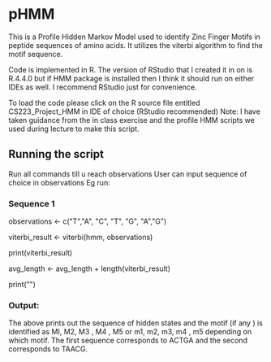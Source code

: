 # pHMM
This is a Profile Hidden Markov Model used to identify Zinc Finger Motifs in peptide sequences of amino acids. It utilizes the viterbi algorithm to find the motif sequence.

Code is implemented in R. The version of RStudio that I created it in on is R.4.4.0 but if HMM package is installed then I think it should run on either IDEs as well.
I recommend RStudio just for convenience.

To load the code please click on the R source file entitled CS223_Project_HMM in IDE of choice (RStudio recommended)
Note: I have taken guidance from the in class exercise and the profile HMM scripts we used during lecture to make this script.

## Running the script
Run all commands till u reach observations
User can input sequence of choice in observations
Eg run:
### Sequence 1
observations <- c("T","A", "C", "T", "G", "A","G")

viterbi_result <- viterbi(hmm, observations)

print(viterbi_result)

avg_length <- avg_length + length(viterbi_result)

print("")
### Output:
The above prints out the sequence of hidden states and the motif (if any ) is identified as MI, M2, M3 , M4 , M5 or m1, m2, m3, m4 , m5  depending on which motif.
The first sequence corresponds to ACTGA and the second corresponds to TAACG.
